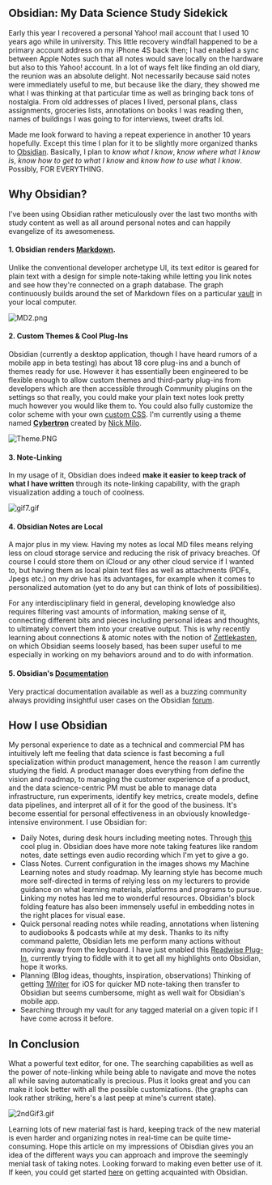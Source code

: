 ## Obsidian: My Data Science Study Sidekick

Early this year I recovered a personal Yahoo! mail account that I used 10 years ago while in university. 
This little recovery windfall happened to be a primary account address on my iPhone 4S back then; I had enabled a sync between Apple Notes such that all notes would save locally on the hardware but also to this Yahoo! account. In a lot of ways felt like finding an old diary, the reunion was an absolute delight. Not necessarily because said notes were immediately useful to me, but because like the diary, they showed me what I was thinking at that particular time as well as bringing back tons of nostalgia. From old addresses of places I lived, personal plans, class assignments, groceries lists, annotations on books I was reading then, names of buildings I was going to for interviews, tweet drafts lol.

Made me look forward to having a repeat experience in another 10 years hopefully. Except this time I plan for it to be slightly more organized thanks to [Obsidian](https://obsidian.md/). Basically, I plan to *know what I know*, *know where what I know is*, *know how to get to what I know* and *know how to use what I know*. Possibly, FOR EVERYTHING.


## Why Obsidian?
I've been using Obsidian rather meticulously over the last two months with study content as well as all around personal notes and can happily evangelize of its awesomeness.

#### 1. Obsidian renders [Markdown](https://www.markdownguide.org/getting-started/).
Unlike the conventional developer archetype UI, its text editor is geared for plain text with a design for simple note-taking while letting you link notes and see how they're connected on a graph database. The graph continuously builds around the set of Markdown files on a particular [vault](https://forum.obsidian.md/t/what-exactly-is-a-vault/4369/2) in your local computer.

![MD2.png](https://cdn.hashnode.com/res/hashnode/image/upload/v1619822524403/mMfRzdWe5.png)


#### 2. Custom Themes & Cool Plug-Ins
Obsidian (currently a desktop application, though I have heard rumors of a mobile app in beta testing) has about 18 core plug-ins and a bunch of themes ready for use. However it has essentially been engineered to be flexible enough to allow custom themes and third-party plug-ins from developers which are then accessible through Community plugins on the settings so that really, you could make your plain text notes look pretty much however you would like them to. You could also fully customize the color scheme with your own [custom CSS](https://help.obsidian.md/How+to/Add+custom+styles). I'm currently using a theme named [**Cybertron**](https://forum.obsidian.md/t/cybertron-theme-cyber-lyt/1227) created by [Nick Milo](https://github.com/nickmilo/Cybertron).

![Theme.PNG](https://cdn.hashnode.com/res/hashnode/image/upload/v1619822620575/z316opaJ0.png)

#### 3. Note-Linking
In my usage of it, Obsidian does indeed **make it easier to keep track of what I have written** through its note-linking capability, with the graph visualization adding a touch of coolness.

![gif7.gif](https://cdn.hashnode.com/res/hashnode/image/upload/v1619819306279/QVqwAoFEQ.gif)

#### 4. Obsidian Notes are Local
A major plus in my view. Having my notes as local MD files means relying less on cloud storage service and reducing the risk of privacy breaches. Of course I could store them on iCloud or any other cloud service if I wanted to, but having them as local plain text files as well as attachments (PDFs, Jpegs etc.) on my drive has its advantages, for example when it comes to personalized automation (yet to do any but can think of lots of possibilities).

For any interdisciplinary field in general, developing knowledge also requires filtering vast amounts of information, making sense of it, connecting different bits and pieces including personal ideas and thoughts, to ultimately convert them into your creative output. This is why recently learning about connections & atomic notes with the notion of [Zettlekasten](https://zettelkasten.de/posts/overview/), on which Obsidian seems loosely based, has been super useful to me especially in working on my behaviors around and to do with information.

#### 5. Obsidian's [Documentation](https://github.com/obsidianmd/obsidian-api)
Very practical documentation available as well as a buzzing community always providing insightful user cases on the Obsidian [forum](https://forum.obsidian.md/).

## How I use Obsidian
My personal experience to date as a technical and commercial PM has intuitively left me feeling that data science is fast becoming a full specialization within product management, hence the reason I am currently studying the field. A product manager does everything from define the vision and roadmap, to managing the customer experience of a product, and the data science-centric PM must be able to manage data infrastructure, run experiments, identify key metrics, create models, define data pipelines, and interpret all of it for the good of the business. It's become essential for personal effectiveness in an obviously knowledge-intensive environment. I use Obsidian for:

- Daily Notes, during desk hours including meeting notes.
Through [this](https://help.obsidian.md/Plugins/Daily+notes) cool plug in.
Obsidian does have more note taking features like random notes, date settings even audio recording which I'm yet to give a go.
- Class Notes.
Current configuration in the images shows my Machine Learning notes and study roadmap. My learning style has become much more self-directed in terms of relying less on my lecturers to provide guidance on what learning materials, platforms and programs to pursue. Linking my notes has led me to wonderful resources.
Obsidian's block folding feature has also been immensely useful in embedding notes in the right places for visual ease.
- Quick personal reading notes while reading, annotations when listening to audiobooks & podcasts while at my desk.
Thanks to its nifty command palette, Obsidian lets me perform many actions without moving away from the keyboard.
I have just enabled this [Readwise Plug-In](https://github.com/renehernandez/obsidian-readwise), currently trying to fiddle with it to get all my highlights onto Obsidian, hope it works. 
- Planning (Blog ideas, thoughts, inspiration, observations)
Thinking of getting [1Writer](https://1writerapp.com/) for iOS for quicker MD note-taking then transfer to Obsidian but seems cumbersome, might as well wait for Obsidian's mobile app.
- Searching through  my vault for any tagged material on a given topic if I have come across it before.

## In Conclusion
What a powerful text editor, for one.
The searching capabilities as well as the power of note-linking while being able to navigate and move the notes all while saving automatically is precious. Plus it looks great and you can make it look better with all the possible customizations. (the graphs can look rather striking, here's a last peep at mine's current state).

![2ndGif3.gif](https://cdn.hashnode.com/res/hashnode/image/upload/v1619823478081/-mtXl039T.gif)

Learning lots of new material fast is hard, keeping track of the new material is even harder and organizing notes in real-time can be quite time-consuming. Hope this article on my impressions of Obisdian gives you an idea of the different ways you can approach and improve the seemingly menial task of taking notes. Looking forward to making even better use of it. If keen, you could get started [here](https://forum.obsidian.md/t/linking-your-thinking-resources/6177) on getting acquainted with Obsidian. 



